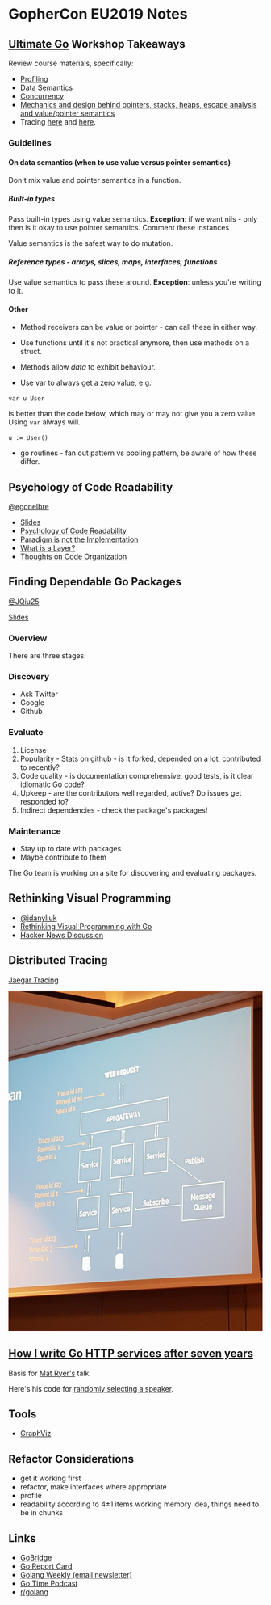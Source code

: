 # GopherCon EU2019 Notes

## [Ultimate Go](https://github.com/ardanlabs/gotraining/blob/master/topics/courses/go/README.md) Workshop Takeaways

Review course materials, specifically:
 
* [Profiling](https://github.com/ardanlabs/gotraining/blob/master/topics/courses/go/tooling/README.md)
* [Data Semantics](https://github.com/ardanlabs/gotraining/blob/67e33a36da51d394b0fe6f925b8023e10a29878d/topics/go/language/methods/example5/example5.go)
* [Concurrency](https://github.com/ardanlabs/gotraining/blob/master/topics/courses/go/concurrency/README.md)
* [Mechanics and design behind pointers, stacks, heaps, escape analysis and value/pointer semantics](https://www.ardanlabs.com/blog/2017/05/language-mechanics-on-stacks-and-pointers.html)
* Tracing [here](https://github.com/ardanlabs/gotraining/blob/master/topics/go/profiling/trace/README.md) and [here](https://making.pusher.com/go-tool-trace/).

### Guidelines

#### On data semantics (when to use value versus pointer semantics)

Don't mix value and pointer semantics in a function.

##### Built-in types

Pass built-in types using value semantics.
**Exception**: if we want nils - only then is it okay to use pointer semantics. Comment these instances

Value semantics is the safest way to do mutation.

##### Reference types - arrays, slices, maps, interfaces, functions

Use value semantics to pass these around. **Exception**: unless you're writing to it.

#### Other 

* Method receivers can be value or pointer - can call these in either way.

* Use functions until it's not practical anymore, then use methods on a struct.

* Methods allow _data_ to exhibit behaviour.

* Use var to always get a zero value, e.g.
```
var u User
```
is better than the code below, which may or may not give you a zero value. Using `var` always will.
```
u := User()
``` 

* go routines - fan out pattern vs pooling pattern, be aware of how these differ.

## Psychology of Code Readability
[@egonelbre](https://twitter.com/egonelbre)

* [Slides](https://t.co/pcN9bw3XuO)
* [Psychology of Code Readability](https://medium.com/@egonelbre/psychology-of-code-readability-d23b1ff1258a)
* [Paradigm is not the Implementation](https://medium.com/@egonelbre/paradigm-is-not-the-implementation-af4c1489c073)
* [What is a Layer?](https://medium.com/@egonelbre/what-is-a-layer-948bb1a26b5d)
* [Thoughts on Code Organization](https://medium.com/@egonelbre/thoughts-on-code-organization-c668e7cc4b96)


## Finding Dependable Go Packages

[@JQiu25](https://twitter.com/JQiu25)

[Slides](https://speakerdeck.com/julieqiu/finding-dependable-go-packages)

### Overview
There are three stages:

### Discovery 
* Ask Twitter 
* Google
* Github

### Evaluate 
1. License
2. Popularity - Stats on github - is it forked, depended on a lot, contributed to recently? 
3. Code quality - is documentation comprehensive, good tests, is it clear idiomatic Go code?
4. Upkeep - are the contributors well regarded, active? Do issues get responded to?
5. Indirect dependencies - check the package's packages!

### Maintenance 
* Stay up to date with packages
* Maybe contribute to them

The Go team is working on a site for discovering and evaluating packages.

## Rethinking Visual Programming
* [@idanyliuk](https://twitter.com/idanyliuk)
* [Rethinking Visual Programming with Go](https://divan.dev/posts/visual_programming_go/)
* [Hacker News Discussion](https://news.ycombinator.com/item?id=20100376)

## Distributed Tracing
[Jaegar Tracing](https://www.jaegertracing.io/)

![Distributed Tracing Example Diagram](distributed_tracing.jpg "Distributed Tracing Example Diagram")

## [How I write Go HTTP services after seven years](https://medium.com/statuscode/how-i-write-go-http-services-after-seven-years-37c208122831)
Basis for [Mat Ryer's](https://twitter.com/matryer) talk.

Here's his code for [randomly selecting a speaker](https://gist.github.com/matryer/cb8c249b3d4a2dc3d4f0d00d3b1aba45).

## Tools
* [GraphViz](http://graphviz.org/)

## Refactor Considerations
* get it working first
* refactor, make interfaces where appropriate
* profile
* readability according to 4±1 items working memory idea, things need to be in chunks

## Links

* [GoBridge](https://github.com/gobridge/about-us/blob/master/README.md)
* [Go Report Card](https://goreportcard.com/)
* [Golang Weekly (email newsletter)](https://golangweekly.com/issues/264)
* [Go Time Podcast](https://changelog.com/gotime)
* [r/golang](https://www.reddit.com/r/golang/)
